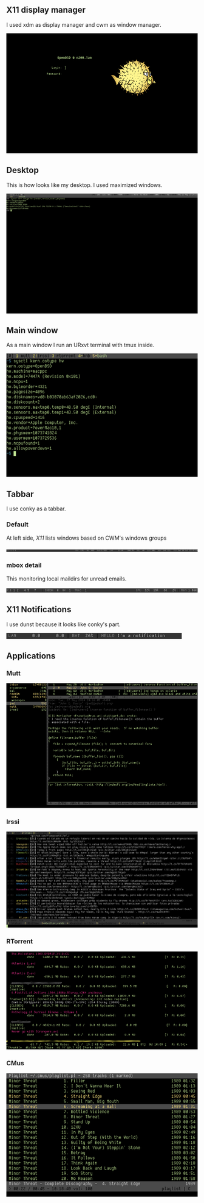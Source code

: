 ## X11 display manager

I used xdm as display manager and cwm as window manager.

![xdm](xdm.png)

## Desktop

This is how looks like my desktop. I used maximized windows.

![My desktop](desktop.png)

## Main window

As a main window I run an URxvt terminal with tmux inside.

![urxvt + tmux](urxvt+tmux.png)

## Tabbar

I use conky as a tabbar.

### Default

At left side, *X11* lists windows based on CWM's windows groups

![Default conky](conky.png)

### mbox detail

This monitoring local maildirs for unread emails.

![conky + mbox script](conky+mbox.png)

## X11 Notifications

I use dunst because it looks like conky's part.

![Notifications](dunst.png)

## Applications

### Mutt

![mutt](mutt.png)

### Irssi

![irssi](irssi.png)

### RTorrent

![rtorrent](rtorrent.png)

### CMus 

![cmus](cmus.png)

